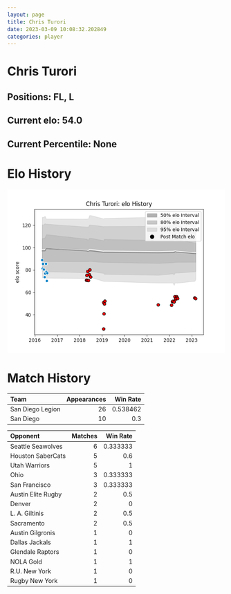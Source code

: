 ```yaml
---  
layout: page  
title: Chris Turori  
date: 2023-03-09 10:08:32.202849  
categories: player  
---
```

# Chris Turori

## Positions: FL, L

## Current elo: 54.0

## Current Percentile: None

# Elo History


![elo history](history_ChrisTurori.png)
# Match History


| Team             |   Appearances |   Win Rate |
|:-----------------|--------------:|-----------:|
| San Diego Legion |            26 |   0.538462 |
| San Diego        |            10 |   0.3      |

| Opponent           |   Matches |   Win Rate |
|:-------------------|----------:|-----------:|
| Seattle Seawolves  |         6 |   0.333333 |
| Houston SaberCats  |         5 |   0.6      |
| Utah Warriors      |         5 |   1        |
| Ohio               |         3 |   0.333333 |
| San Francisco      |         3 |   0.333333 |
| Austin Elite Rugby |         2 |   0.5      |
| Denver             |         2 |   0        |
| L. A. Giltinis     |         2 |   0.5      |
| Sacramento         |         2 |   0.5      |
| Austin Gilgronis   |         1 |   0        |
| Dallas Jackals     |         1 |   1        |
| Glendale Raptors   |         1 |   0        |
| NOLA Gold          |         1 |   1        |
| R.U. New York      |         1 |   0        |
| Rugby New York     |         1 |   0        |